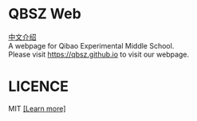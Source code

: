 # QBSZ Web
[中文介绍](https://github.com/qbsz/qbsz.github.io/blob/master/other/中文.md)
</br>
A webpage for Qibao Experimental Middle School.
</br>
Please visit https://qbsz.github.io to visit our webpage.
# LICENCE
MIT [[Learn more]](https://github.com/qbsz/qbsz.github.io/blob/master/LICENSE)
